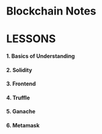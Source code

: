 # Blockchain Notes

<h1>LESSONS</h1>

<h4>1. Basics of Understanding</h4>
<h4>2. Solidity</h4>
<h4>3. Frontend</h4>
<h4>4. Truffle</h4>
<h4>5. Ganache</h4>
<h4>6. Metamask</h4>

